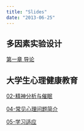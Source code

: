 ```yaml
---
title: "Slides"
date: "2013-06-25"
---
```



## 多因素实验设计

[第一章 导论](/slides/multiple-factor/第一章_导论.html)


## 大学生心理健康教育

[02-精神分析与催眠](/slides/mental-health-education/02-精神分析与催眠.html)

[04-常见心理问题简介](/slides/mental-health-education/04-常见心理问题简介.html)

[05-学习适应](/slides/mental-health-education/05-学习适应.html)

